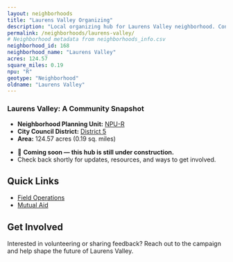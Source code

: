 ```yaml
---
layout: neighborhoods
title: "Laurens Valley Organizing"
description: "Local organizing hub for Laurens Valley neighborhood. Connect with field operations, mutual aid, and community organizing efforts."
permalink: /neighborhoods/laurens-valley/
# Neighborhood metadata from neighborhoods_info.csv
neighborhood_id: 168
neighborhood_name: "Laurens Valley"
acres: 124.57
square_miles: 0.19
npu: "R"
geotype: "Neighborhood"
oldname: "Laurens Valley"
---
```


### **Laurens Valley: A Community Snapshot**

  * **Neighborhood Planning Unit:** [NPU-R](https://www.atlantaga.gov/government/departments/city-planning/neighborhood-planning-units/neighborhood-and-npu-contacts)
  * **City Council District:** [District 5](https://citycouncil.atlantaga.gov/council-members/antonio-lewis)
  * **Area:** 124.57 acres (0.19 sq. miles)

- 🚧 **Coming soon — this hub is still under construction.**
- Check back shortly for updates, resources, and ways to get involved.

## Quick Links

- [Field Operations](./field-ops/)
- [Mutual Aid](./mutual-aid/)

## Get Involved

Interested in volunteering or sharing feedback? Reach out to the campaign and help shape the future of Laurens Valley.
